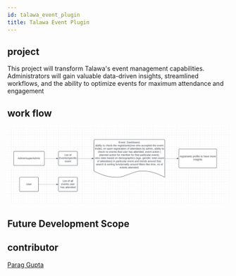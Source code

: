 ```yaml
---
id: talawa_event_plugin
title: Talawa Event Plugin 
---
```


## project
This project will transform Talawa's event management capabilities. Administrators will gain valuable data-driven insights, streamlined workflows, and the ability to optimize events for maximum attendance and engagement

## work flow
![alt text](image.png)

## Future Development Scope

## contributor
[Parag Gupta](https://github.com/Dante291)
